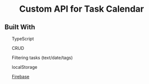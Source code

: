 <p align="center">
    <h1 align="center"> Custom API for Task Calendar  </h1>    
</p>

## Built With

<ul>TypeScript</ul>
<ul>CRUD</ul>
<ul>Filtering tasks (text/date/tags)</ul>
<ul>localStorage</ul>
<ul><a href="https://firebase.google.com">Firebase<a></>
<ul>
